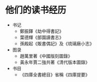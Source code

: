 # 他们的读书经历

- 书记
  - 鄭振鐸《劫中得書記》
  - 葉德輝《郋園讀書志》
  - 孫殿起《販書偶記》及《琉璃廠小志》
- 图录
  - 趙萬里著《中國版刻圖錄》
  - 黃永年賈二強共著《清代版本圖錄》
- 书目
  - 《四庫全書總目》省稱《四庫提要》
